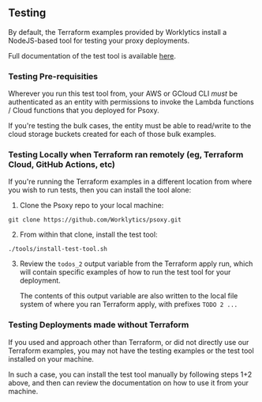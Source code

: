 ## Testing

By default, the Terraform examples provided by Worklytics install a NodeJS-based tool for testing
your proxy deployments.

Full documentation of the test tool is available [here](../tools/psoxy-test/README.md).

### Testing Pre-requisities

Wherever you run this test tool from, your AWS or GCloud CLI *must* be authenticated as
an entity with permissions to invoke the Lambda functions / Cloud functions that you deployed for
Psoxy.

If you're testing the bulk cases, the entity must be able to read/write to the cloud storage
buckets created for each of those bulk examples.


### Testing Locally when Terraform ran remotely (eg, Terraform Cloud, GitHub Actions, etc)

If you're running the Terraform examples in a different location from where
you wish to run tests, then you can install the tool alone:

1. Clone the Psoxy repo to your local machine:

```shell
git clone https://github.com/Worklytics/psoxy.git
```

2. From within that clone, install the test tool:

```shell
./tools/install-test-tool.sh
```

3. Review the `todos_2` output variable from the Terraform apply run, which will contain specific
   examples of how to run the test tool for your deployment.

   The contents of this output variable are also written to the local file system of where you ran
   Terraform apply, with prefixes `TODO 2 ...`



### Testing Deployments made without Terraform

If you used and approach other than Terraform, or did not directly use our Terraform examples, you
may not have the testing examples or the test tool installed on your machine.

In such a case, you can install the test tool manually by following steps 1+2 above, and then can
review the documentation on how to use it from your machine.
